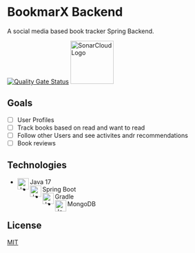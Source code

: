 # BookmarX Backend
A social media based book tracker
Spring Backend.

[![Quality Gate Status](https://sonarcloud.io/api/project_badges/measure?project=jlthompson96_BookmarX_Backend&metric=alert_status)](https://sonarcloud.io/summary/new_code?id=jlthompson96_BookmarX_Backend)
<img alt="SonarCloud Logo" width="100px" src="https://sonarcloud.io/images/project_badges/sonarcloud-black.svg" />

## Goals
- [ ] User Profiles
- [ ] Track books based on read and want to read
- [ ] Follow other Users and see activites andr recommendations
- [ ] Book reviews

## Technologies
- Java 17 <img align="left" alt="Java" width="26px" src="https://github.com/jlthompson96/vscode-material-icon-theme/blob/master/icons/java.svg" />
- Spring Boot <img align="left" alt="JavaScipt" width="26px" src="https://github.com/jlthompson96/vscode-material-icon-theme/blob/master/icons/mint.svg" />
- Gradle <img align="left" alt="JavaScipt" width="26px" src="https://github.com/jlthompson96/vscode-material-icon-theme/blob/master/icons/gradle.svg" />
- MongoDB <img align="left" alt="JavaScipt" width="26px" src="https://github.com/jlthompson96/vscode-material-icon-theme/blob/master/icons/mint.svg" />

## License

[MIT](https://choosealicense.com/licenses/mit/)
